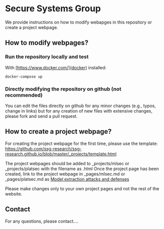# Secure Systems Group

We provide instructions on how to modify webapges in this repository or create a project webpage.

## How to modify webpages?

### Run the repository locally and test

With [https://www.docker.com/](docker) installed: 

`docker-compose up`

### Directly modifying the repository on github (not recommended)

You can edit the files directly on github for any minor changes (e.g., typos, change in links)
but for any creation of new files with extensive changes, please fork and send a pull request.

## How to create a project webpage?

For creating the project webpage for the first time, please use the template: https://github.com/ssg-research/ssg-research.github.io/blob/master/_projects/template.html

The project webpages should be added to _projects/mlsec or _projects/platsec with the filename as <projectname>.html
Once the project page has been created, link to the project webpage in _pages/mlsec.md or _pages/platsec.md as [Model extraction attacks and defenses](/_projects/mlsec/modelExtDef)

Please make changes only to your own project pages and not the rest of the website.

## Contact

For any questions, please contact....
